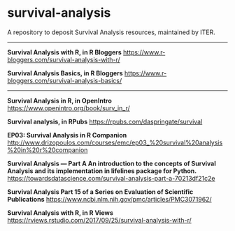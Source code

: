 # survival-analysis
A repository to deposit Survival Analysis resources, maintained by ITER.

<hr>

**Survival Analysis with R, in R Bloggers**
https://www.r-bloggers.com/survival-analysis-with-r/

**Survival Analysis Basics, in R Bloggers**
https://www.r-bloggers.com/survival-analysis-basics/

<hr>

**Survival Analysis in R, in OpenIntro**
https://www.openintro.org/book/surv_in_r/

**Survival analysis, in RPubs**
https://rpubs.com/daspringate/survival

**EP03: Survival Analysis in R Companion**
http://www.drizopoulos.com/courses/emc/ep03_%20survival%20analysis%20in%20r%20companion

**Survival Analysis — Part A
An introduction to the concepts of Survival Analysis and its implementation in lifelines package for Python.**
https://towardsdatascience.com/survival-analysis-part-a-70213df21c2e

**Survival Analysis
Part 15 of a Series on Evaluation of Scientific Publications**
https://www.ncbi.nlm.nih.gov/pmc/articles/PMC3071962/

**Survival Analysis with R, in R Views**
https://rviews.rstudio.com/2017/09/25/survival-analysis-with-r/



